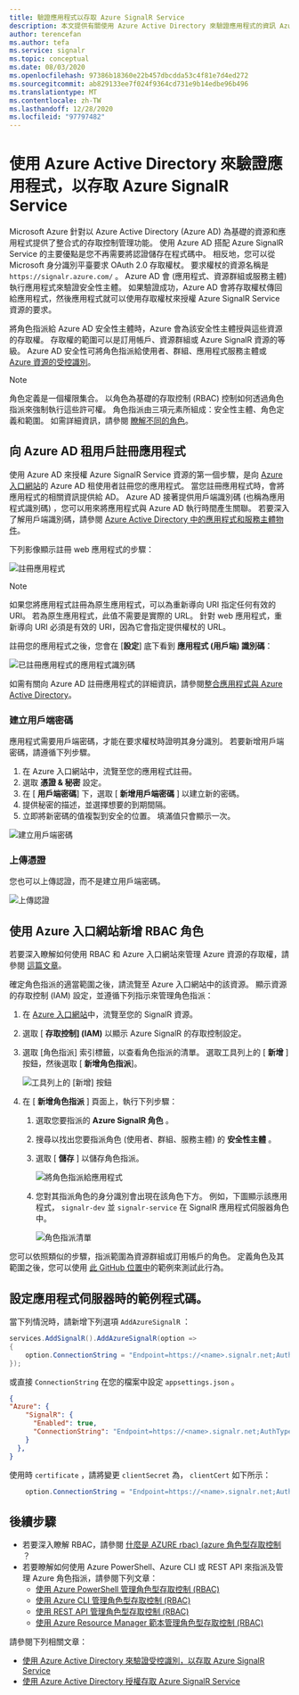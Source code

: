 ```yaml
---
title: 驗證應用程式以存取 Azure SignalR Service
description: 本文提供有關使用 Azure Active Directory 來驗證應用程式的資訊 Azure SignalR Service
author: terencefan
ms.author: tefa
ms.service: signalr
ms.topic: conceptual
ms.date: 08/03/2020
ms.openlocfilehash: 97386b18360e22b457dbcdda53c4f81e7d4ed272
ms.sourcegitcommit: ab829133ee7f024f9364cd731e9b14edbe96b496
ms.translationtype: MT
ms.contentlocale: zh-TW
ms.lasthandoff: 12/28/2020
ms.locfileid: "97797482"
---
```

# <a name="authenticate-an-application-with-azure-active-directory-to-access-azure-signalr-service"></a>使用 Azure Active Directory 來驗證應用程式，以存取 Azure SignalR Service
Microsoft Azure 針對以 Azure Active Directory (Azure AD) 為基礎的資源和應用程式提供了整合式的存取控制管理功能。 使用 Azure AD 搭配 Azure SignalR Service 的主要優點是您不再需要將認證儲存在程式碼中。 相反地，您可以從 Microsoft 身分識別平臺要求 OAuth 2.0 存取權杖。 要求權杖的資源名稱是 `https://signalr.azure.com/` 。 Azure AD 會 (應用程式、資源群組或服務主體) 執行應用程式來驗證安全性主體。 如果驗證成功，Azure AD 會將存取權杖傳回給應用程式，然後應用程式就可以使用存取權杖來授權 Azure SignalR Service 資源的要求。

將角色指派給 Azure AD 安全性主體時，Azure 會為該安全性主體授與這些資源的存取權。 存取權的範圍可以是訂用帳戶、資源群組或 Azure SignalR 資源的等級。 Azure AD 安全性可將角色指派給使用者、群組、應用程式服務主體或 [Azure 資源的受控識別](../active-directory/managed-identities-azure-resources/overview.md)。 

> [!NOTE]
> 角色定義是一個權限集合。 以角色為基礎的存取控制 (RBAC) 控制如何透過角色指派來強制執行這些許可權。 角色指派由三項元素所組成：安全性主體、角色定義和範圍。 如需詳細資訊，請參閱 [瞭解不同的角色](../role-based-access-control/overview.md)。

## <a name="register-your-application-with-an-azure-ad-tenant"></a>向 Azure AD 租用戶註冊應用程式
使用 Azure AD 來授權 Azure SignalR Service 資源的第一個步驟，是向 [Azure 入口網站](https://portal.azure.com/)的 Azure AD 租使用者註冊您的應用程式。 當您註冊應用程式時，會將應用程式的相關資訊提供給 AD。 Azure AD 接著提供用戶端識別碼 (也稱為應用程式識別碼) ，您可以用來將應用程式與 Azure AD 執行時間產生關聯。 若要深入了解用戶端識別碼，請參閱 [Azure Active Directory 中的應用程式和服務主體物件](../active-directory/develop/app-objects-and-service-principals.md)。 

下列影像顯示註冊 web 應用程式的步驟：

![註冊應用程式](./media/authenticate/app-registrations-register.png)

> [!Note]
> 如果您將應用程式註冊為原生應用程式，可以為重新導向 URI 指定任何有效的 URI。 若為原生應用程式，此值不需要是實際的 URL。 針對 web 應用程式，重新導向 URI 必須是有效的 URI，因為它會指定提供權杖的 URL。

註冊您的應用程式之後，您會在 [**設定**] 底下看到 **應用程式 (用戶端) 識別碼**：

![已註冊應用程式的應用程式識別碼](./media/authenticate/application-id.png)

如需有關向 Azure AD 註冊應用程式的詳細資訊，請參閱[整合應用程式與 Azure Active Directory](../active-directory/develop/quickstart-register-app.md)。


### <a name="create-a-client-secret"></a>建立用戶端密碼   
應用程式需要用戶端密碼，才能在要求權杖時證明其身分識別。 若要新增用戶端密碼，請遵循下列步驟。

1. 在 Azure 入口網站中，流覽至您的應用程式註冊。
1. 選取 **憑證 & 秘密** 設定。
1. 在 [ **用戶端密碼**] 下，選取 [ **新增用戶端密碼** ] 以建立新的密碼。
1. 提供秘密的描述，並選擇想要的到期間隔。
1. 立即將新密碼的值複製到安全的位置。 填滿值只會顯示一次。

![建立用戶端密碼](./media/authenticate/client-secret.png)

### <a name="upload-a-certificate"></a>上傳憑證

您也可以上傳認證，而不是建立用戶端密碼。

![上傳認證](./media/authenticate/certification.png)

## <a name="add-rbac-roles-using-the-azure-portal"></a>使用 Azure 入口網站新增 RBAC 角色  
若要深入瞭解如何使用 RBAC 和 Azure 入口網站來管理 Azure 資源的存取權，請參閱 [這篇文章](..//role-based-access-control/role-assignments-portal.md)。 

確定角色指派的適當範圍之後，請流覽至 Azure 入口網站中的該資源。 顯示資源的存取控制 (IAM) 設定，並遵循下列指示來管理角色指派：

1. 在 [Azure 入口網站](https://portal.azure.com/)中，流覽至您的 SignalR 資源。
1. 選取 [ **存取控制] (IAM)** 以顯示 Azure SignalR 的存取控制設定。 
1. 選取 [角色指派] 索引標籤，以查看角色指派的清單。 選取工具列上的 [ **新增** ] 按鈕，然後選取 [ **新增角色指派**]。 

    ![工具列上的 [新增] 按鈕](./media/authenticate/role-assignments-add-button.png)

1. 在 [ **新增角色指派** ] 頁面上，執行下列步驟：
    1. 選取您要指派的 **Azure SignalR 角色** 。 
    1. 搜尋以找出您要指派角色 (使用者、群組、服務主體) 的 **安全性主體** 。
    1. 選取 [ **儲存** ] 以儲存角色指派。 

        ![將角色指派給應用程式](./media/authenticate/assign-role-to-application.png)

    1. 您對其指派角色的身分識別會出現在該角色下方。 例如，下圖顯示該應用程式， `signalr-dev` 並 `signalr-service` 在 SignalR 應用程式伺服器角色中。 
        
        ![角色指派清單](./media/authenticate/role-assignment-list.png)

您可以依照類似的步驟，指派範圍為資源群組或訂用帳戶的角色。 定義角色及其範圍之後，您可以使用 [此 GitHub 位置中](https://github.com/Azure/azure-event-hubs/tree/master/samples/DotNet/Microsoft.Azure.EventHubs/Rbac)的範例來測試此行為。

## <a name="sample-codes-while-configuring-your-app-server"></a>設定應用程式伺服器時的範例程式碼。

當下列情況時，請新增下列選項 `AddAzureSignalR` ：

```C#
services.AddSignalR().AddAzureSignalR(option =>
{
    option.ConnectionString = "Endpoint=https://<name>.signalr.net;AuthType=aad;clientId=<clientId>;clientSecret=<clientSecret>;tenantId=<tenantId>";
});
```

或直接 `ConnectionString` 在您的檔案中設定 `appsettings.json` 。

```json
{
"Azure": {
    "SignalR": {
      "Enabled": true,
      "ConnectionString": "Endpoint=https://<name>.signalr.net;AuthType=aad;clientId=<clientId>;clientSecret=<clientSecret>;tenantId=<tenantId>"
    }
  },
}
```

使用時 `certificate` ，請將變更 `clientSecret` 為， `clientCert` 如下所示：

```C#
    option.ConnectionString = "Endpoint=https://<name>.signalr.net;AuthType=aad;clientId=<clientId>;clientCert=<clientCertFilepath>;tenantId=<tenantId>";
```

## <a name="next-steps"></a>後續步驟
- 若要深入瞭解 RBAC，請參閱 [什麼是 AZURE rbac)  (azure 角色型存取控制 ](../role-based-access-control/overview.md)？
- 若要瞭解如何使用 Azure PowerShell、Azure CLI 或 REST API 來指派及管理 Azure 角色指派，請參閱下列文章：
    - [使用 Azure PowerShell 管理角色型存取控制 (RBAC)](../role-based-access-control/role-assignments-powershell.md)  
    - [使用 Azure CLI 管理角色型存取控制 (RBAC)](../role-based-access-control/role-assignments-cli.md)
    - [使用 REST API 管理角色型存取控制 (RBAC)](../role-based-access-control/role-assignments-rest.md)
    - [使用 Azure Resource Manager 範本管理角色型存取控制 (RBAC) ](../role-based-access-control/role-assignments-template.md)

請參閱下列相關文章：
- [使用 Azure Active Directory 來驗證受控識別，以存取 Azure SignalR Service](authenticate-managed-identity.md)
- [使用 Azure Active Directory 授權存取 Azure SignalR Service](authorize-access-azure-active-directory.md)